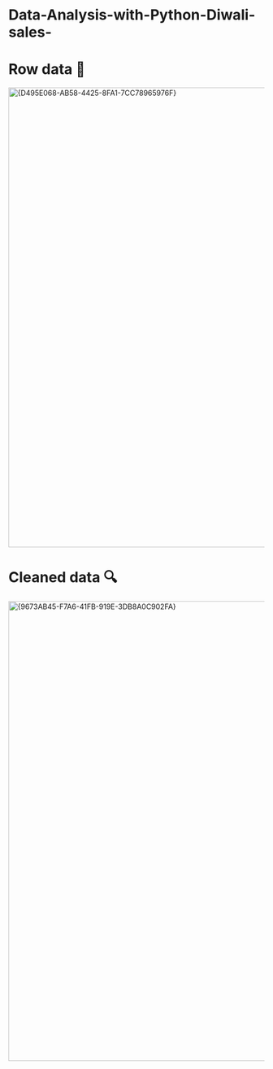 # Data-Analysis-with-Python-Diwali-sales-

# Row data 📄
<img width="905" alt="{D495E068-AB58-4425-8FA1-7CC78965976F}" src="https://github.com/user-attachments/assets/8365cbba-56fe-4c3d-8b81-1809396e2c9a">

# Cleaned data 🔍
<img width="905" alt="{9673AB45-F7A6-41FB-919E-3DB8A0C902FA}" src="https://github.com/user-attachments/assets/cc501722-e451-473e-8957-a5565460aefc">





